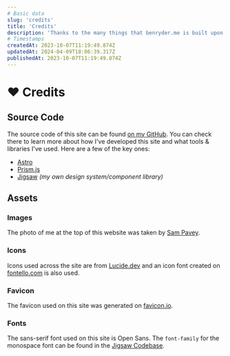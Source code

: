 ```yaml
---
# Basic data
slug: 'credits'
title: 'Credits'
description: 'Thanks to the many things that benryder.me is built upon.'
# Timestamps
createdAt: 2023-10-07T11:19:49.874Z
updatedAt: 2024-04-09T18:06:39.317Z
publishedAt: 2023-10-07T11:19:49.874Z
---
```


# ❤️ Credits

## Source Code
The source code of this site can be found [on my GitHub](https://github.com/ben-ryder/benryder.me). You can check there to learn more about how I've developed this site and what tools & libraries I've used. Here are a few of the key ones:
- [Astro](https://astro.build/)
- [Prism.js](https://prismjs.com/)
- [Jigsaw](/projects/jigsaw) *(my own design system/component library)*

## Assets

### Images
The photo of me at the top of this website was taken by [Sam Pavey](https://www.instagram.com/samuelpavey/).

### Icons
Icons used across the site are from [Lucide.dev](https://lucide.dev/) and an icon font created on [fontello.com](https://fontello.com/) is also used.

### Favicon
The favicon used on this site was generated on [favicon.io](https://favicon.io).

### Fonts
The sans-serif font used on this site is Open Sans. The `font-family` for the monospace font can be found in the [Jigsaw Codebase](https://github.com/ben-ryder/jigsaw/blob/main/packages/react/src/00-foundations/typography/typography.vars.scss).
